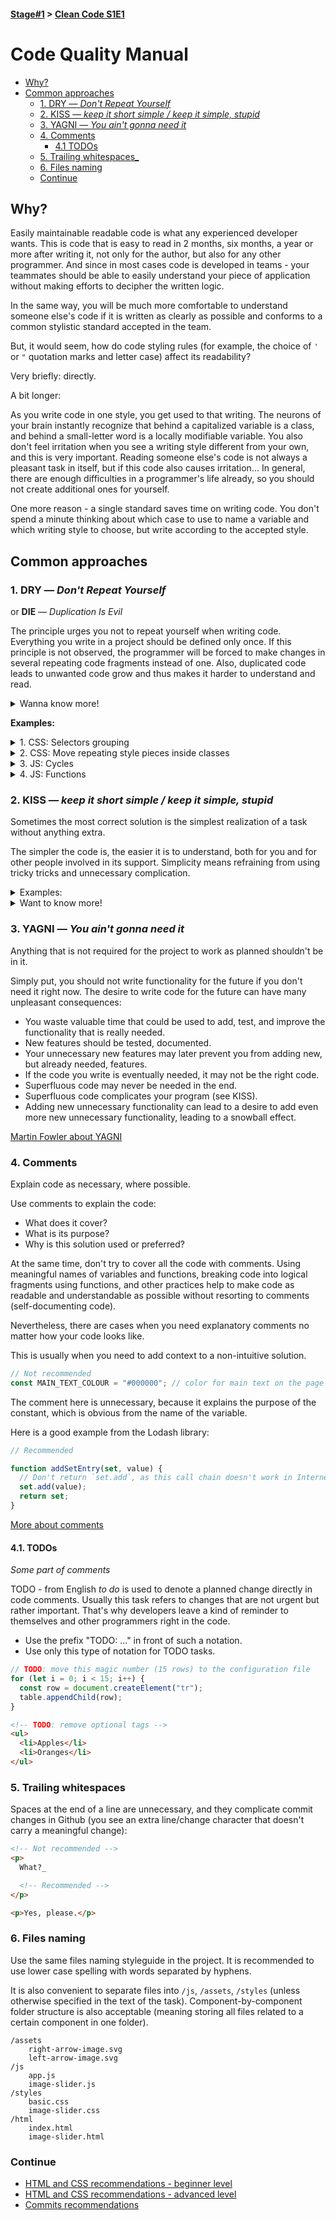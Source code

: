 #### [Stage#1](../../) > [Clean Code S1E1](../)

# Code Quality Manual

- [Why?](#Why)
- [Common approaches](#Common-approaches)
  - [1. DRY — _Don't Repeat Yourself_](#1-dry--_dont-repeat-yourself_)
  - [2. KISS — _keep it short simple / keep it simple, stupid_](#2-kiss--_keep-it-short-simple--keep-it-simple-stupid_)
  - [3. YAGNI — _You ain't gonna need it_](#3-yagni--_you-aint-gonna-need-it_)
  - [4. Comments](#4-comments)
    - [4.1 TODOs](#41-todos)
  - [5. Trailing whitespaces_](#5-trailing-whitespaces)
  - [6. Files naming](#6-files-naming)
  - [Continue](#Continue)

## Why?

Easily maintainable readable code is what any experienced developer wants. This is code that is easy to read in 2 months, six months, a year or more after writing it, not only for the author, but also for any other programmer. And since in most cases code is developed in teams - your teammates should be able to easily understand your piece of application without making efforts to decipher the written logic.

In the same way, you will be much more comfortable to understand someone else's code if it is written as clearly as possible and conforms to a common stylistic standard accepted in the team.

But, it would seem, how do code styling rules (for example, the choice of `'` or `"` quotation marks and letter case) affect its readability?

Very briefly: directly.

A bit longer:

As you write code in one style, you get used to that writing. The neurons of your brain instantly recognize that behind a capitalized variable is a class, and behind a small-letter word is a locally modifiable variable. You also don't feel irritation when you see a writing style different from your own, and this is very important. Reading someone else's code is not always a pleasant task in itself, but if this code also causes irritation... In general, there are enough difficulties in a programmer's life already, so you should not create additional ones for yourself.

One more reason - a single standard saves time on writing code. You don't spend a minute thinking about which case to use to name a variable and which writing style to choose, but write according to the accepted style.

## Common approaches

### 1. DRY — _Don't Repeat Yourself_

or **DIE** — _Duplication Is Evil_

The principle urges you not to repeat yourself when writing code. Everything you write in a project should be defined only once.
If this principle is not observed, the programmer will be forced to make changes in several repeating code fragments instead of one. Also, duplicated code leads to unwanted code grow and thus makes it harder to understand and read.

<details>
    <summary>
    Wanna know more!
    </summary>

**The history:**
The principle was first mentioned in the book ["The Pragmatic Programmer" by Andrew Hunt](https://ideafix.name/wp-content/uploads/stuff/book51.pdf) (1999). However, even before the book was published, it was widely known and widely used. At the same time "The Pragmatic Programmer" precisely defined the principle and gave it a name.

In the book DRY is described as:

> "Every piece of knowledge must have a single, unambiguous,
> authoritative representation within a system".

where "piece of knowledge" can be understood as a functional, logically completed piece of code for your application or algorithm.

</details>

**Examples:**

<details>
	<summary> 
		1. CSS: Selectors grouping
	</summary>

```css
h1 {
  color: #ff0000;
  font-family: Arial;
}
h2 {
  color: #ff0000;
  font-family: Arial;
}
h3 {
  color: #ff0000;
  font-family: Arial;
}
h4 {
  color: #ff0000;
  font-family: Arial;
}
```

This code can be refactored using selectors grouping:

```css
h1,
h2,
h3,
h4 {
  color: #ff0000;
  font-family: Arial;
}
```

</details>

<details>
	<summary> 
		2. CSS: Move repeating style pieces inside classes
	</summary>

If a single set of CSS properties defines the style of several elements on a page, these elements are usually combined into a single CSS class:

```css
p {
  margin-bottom: 10px;
  text-indent: 10px;
}

/* Re-used styles */
.quotation {
  font-family: "Helvetica";
  font-style: italic;
  text-indent: 20px;
}

.bold-text {
  font-weight: bold;
}
```

```html
<section>
  <h2 class="bold-text">A book</h2>
  <p>
    I don't know what to write here, but it's definitely the first paragraph.
  </p>
  <p class="quotation">«Hello world»</p>
  <p>
    I still don't know what to write here, but it's definitely the second paragraph.
  </p>
  <p class="quotation">
    «Hello world 2»
  </p>
  <p>
    Just some common bla-bla text :).
  </p>
</section>
```

</details>

<details>
	<summary> 
		3. JS: Cycles
	</summary>

```js
// non DRY code
console.log("corn");
console.log("pita");
console.log("potato");
console.log("tortilla");
```

```js
// DRY code
const chips = ["corn", "pita", "potato", "tortilla"];

for (let i = 0; i < chips.length; i++) {
  console.log(chips[i]);
}
```

</details>

<details>
	<summary> 
		4. JS: Functions
	</summary>

It is convenient to put duplicated logic into functions.

```js
const today = new Date();
const weekday = today.toLocaleDateString("en-US", { weekday: "long" });

// non DRY code
if (weekday === "Sunday" || weekday === "Saturday") {
  console.log(`Today is ${today} so my day plan includes: sleep, eat, rest`);
} else {
  console.log(`Today is ${today} so my day plan includes: work, work, work`);
}

// DRY code
const today = new Date();
const weekday = today.toLocaleDateString("en-US", { weekday: "long" });

if (weekday === "Sunday" || weekday === "Saturday") {
  logDayPlan(today, "sleep, eat, rest");
} else {
  logDayPlan(today, "work, work, work");
}

function logDayPlan(weekday, tasks) {
  console.log(`Today is ${weekday} so my day plan includes: ${tasks}`);
}
```

</details>

### 2. KISS — _keep it short simple / keep it simple, stupid_

Sometimes the most correct solution is the simplest realization of a task without anything extra.

The simpler the code is, the easier it is to understand, both for you and for other people involved in its support. Simplicity means refraining from using tricky tricks and unnecessary complication.

<details>
    <summary>Examples:</summary>

An example of violating this principle is writing a separate function just to perform the addition operation or using a bitwise operator (right shift >> 1) to divide integers by 2.

`(4 >> 1) === (4 / 2)`

The last one may be more efficient for some program compilers than the usual `/ 2` division, but the code's understandability is very much reduced.

> Important note: For JS engines, the efficiency of the shift operation is offset by the expensive conversion to integer - [more here](https://thefullsnack.com/en/bitwise-javascript-fast.html).

By taking this approach, you are doing clever coding and over-optimization. Both of them will make your code less and less understandable in the long run, both to other developers and to yourself, because you may have to deal with this code again in a month, two or a year.

</details>

<details>
    <summary>Want to know more!</summary>

**History:**

A design principle used by the U.S. Navy in 1960. The KISS principle states that most systems work best if they remain simple rather than becoming more complex. Therefore, in design, simplicity should be a key goal and unnecessary complexity should be avoided. The phrase was associated with aircraft designer Clarence Johnson (1910-1990). In the 1970s, the term "KISS principle" was widely used. Variations on the phrase include "English Keep it Simple, Silly", "keep it short and simple", "keep it simple and straightforward", and "keep it small and simple."

[More on Wikipedia](<https://en.wikipedia.org/wiki/KISS_principle>)


</details>

### 3. YAGNI — _You ain't gonna need it_

Anything that is not required for the project to work as planned shouldn't be in it.

Simply put, you should not write functionality for the future if you don't need it right now. The desire to write code for the future can have many unpleasant consequences:

- You waste valuable time that could be used to add, test, and improve the functionality that is really needed.
- New features should be tested, documented.
- Your unnecessary new features may later prevent you from adding new, but already needed, features.
- If the code you write is eventually needed, it may not be the right code.
- Superfluous code may never be needed in the end.
- Superfluous code complicates your program (see KISS).
- Adding new unnecessary functionality can lead to a desire to add even more new unnecessary functionality, leading to a snowball effect.

[Martin Fowler about YAGNI](https://martinfowler.com/bliki/Yagni.html)

### 4. Comments

Explain code as necessary, where possible.

Use comments to explain the code:

- What does it cover?
- What is its purpose?
- Why is this solution used or preferred?

At the same time, don't try to cover all the code with comments. Using meaningful names of variables and functions, breaking code into logical fragments using functions, and other practices help to make code as readable and understandable as possible without resorting to comments (self-documenting code).

Nevertheless, there are cases when you need explanatory comments no matter how your code looks like.

This is usually when you need to add context to a non-intuitive solution.

```js
// Not recommended
const MAIN_TEXT_COLOUR = "#000000"; // color for main text on the page
```

The comment here is unnecessary, because it explains the purpose of the constant, which is obvious from the name of the variable.

Here is a good example from the Lodash library:

```js
// Recommended

function addSetEntry(set, value) {
  // Don't return `set.add`, as this call chain doesn't work in Internet Explorer 11
  set.add(value);
  return set;
}
```

[More about comments](https://javascript.info/comments)

#### 4.1. TODOs

_Some part of comments_

TODO - from English _to do_ is used to denote a planned change directly in code comments. Usually this task refers to changes that are not urgent but rather important. That's why developers leave a kind of reminder to themselves and other programmers right in the code.

- Use the prefix "TODO: ..." in front of such a notation.
- Use only this type of notation for TODO tasks.

```js
// TODO: move this magic number (15 rows) to the configuration file
for (let i = 0; i < 15; i++) {
  const row = document.createElement("tr");
  table.appendChild(row);
}
```

```html
<!-- TODO: remove optional tags -->
<ul>
  <li>Apples</li>
  <li>Oranges</li>
</ul>
```

### 5. Trailing whitespaces

Spaces at the end of a line are unnecessary, and they complicate commit changes in Github (you see an extra line/change character that doesn't carry a meaningful change):

```html
<!-- Not recommended -->
<p>
  What?_

  <!-- Recommended -->
</p>

<p>Yes, please.</p>
```

### 6. Files naming

Use the same files naming styleguide in the project. It is recommended to use lower case spelling with words separated by hyphens.

It is also convenient to separate files into `/js`, `/assets`, `/styles` (unless otherwise specified in the text of the task). Component-by-component folder structure is also acceptable (meaning storing all files related to a certain component in one folder).
```
/assets
	right-arrow-image.svg
	left-arrow-image.svg
/js
	app.js
	image-slider.js
/styles
	basic.css
	image-slider.css
/html
	index.html
	image-slider.html
```

### Continue

- [HTML and CSS recommendations - beginner level](html-and-css.md)
- [HTML and CSS recommendations - advanced level](html-and-css-extended.md)
- [Commits recommendations](commits.md)